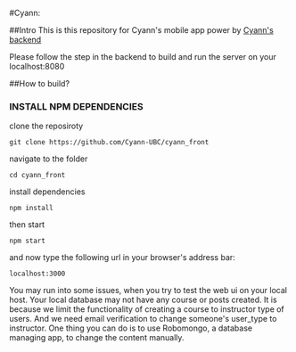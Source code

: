 #Cyann:

##Intro
This is this repository for Cyann's mobile app power by [Cyann's backend](https://github.com/Cyann-UBC/Cyann)

Please follow the step in the backend to build and run the server on your localhost:8080

##How to build?

### INSTALL NPM DEPENDENCIES
clone the reposiroty

```
git clone https://github.com/Cyann-UBC/cyann_front
```

navigate to the folder

```
cd cyann_front
```

install dependencies

```
npm install
```

then start

```
npm start
```

and now type the following url in your browser's address bar:

```
localhost:3000
```



You may run into some issues, when you try to test the web ui on your local host.
Your local database may not have any course or posts created.
It is because we limit the functionality of creating a course to instructor type of users.
And we need email verification to change someone's user_type to instructor.
One thing you can do is to use Robomongo, a database managing app, to change the content manually.
